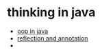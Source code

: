 # thinking in java

- [oop in java](https://github.com/gaoxinge/something/tree/master/learn%20java/thinking%20in%20java/oop%20in%20java)
- [reflection and annotation](https://github.com/gaoxinge/something/tree/master/learn%20java/thinking%20in%20java/reflection%20and%20annotation)
- []()